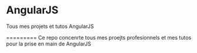 AngularJS
=========

Tous mes projets et tutos AngularJS

=========
Ce repo concenrte tous mes proejts profesionnels et mes tutos pour la prise en main de AngularJS
